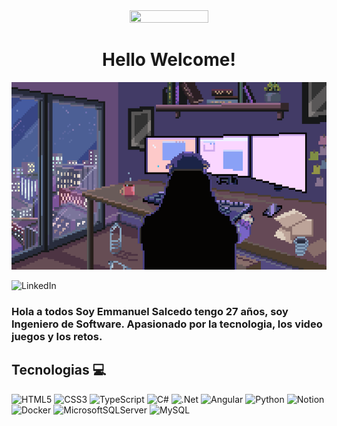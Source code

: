 <div align="center">
    <img src="https://media4.giphy.com/media/v1.Y2lkPTc5MGI3NjExZmEyZmplaXFwZzJqaTVhZHZieDdpdWlrcTVmOXR3amx4MGpkYXVlbiZlcD12MV9pbnRlcm5hbF9naWZfYnlfaWQmY3Q9cw/rTEQRZEJWmMB0hNZSC/giphy.gif" width="50%" height="50%"/>
    <h1>Hello Welcome!</h1>
</div>
<!-- # <img src="https://media4.giphy.com/media/v1.Y2lkPTc5MGI3NjExZmEyZmplaXFwZzJqaTVhZHZieDdpdWlrcTVmOXR3amx4MGpkYXVlbiZlcD12MV9pbnRlcm5hbF9naWZfYnlfaWQmY3Q9cw/rTEQRZEJWmMB0hNZSC/giphy.gif" width="150" height="150"/>    Hello Welcome! -->

 
<!-- ![presentacion](git.gif) -->
<img src="git.gif" alt="presentacion" width="100%" height="300">


![LinkedIn](https://img.shields.io/badge/linkedin-%230077B5.svg?style=for-the-badge&logo=linkedin&logoColor=white ())

### Hola a todos Soy Emmanuel Salcedo tengo 27 años, soy Ingeniero de Software. Apasionado por la tecnologia, los video juegos y los retos.



## Tecnologias 💻

![HTML5](https://img.shields.io/badge/html5-%23E34F26.svg?style=for-the-badge&logo=html5&logoColor=white)
![CSS3](https://img.shields.io/badge/css3-%231572B6.svg?style=for-the-badge&logo=css3&logoColor=white)
![TypeScript](https://img.shields.io/badge/typescript-%23007ACC.svg?style=for-the-badge&logo=typescript&logoColor=white)
![C#](https://img.shields.io/badge/c%23-%23239120.svg?style=for-the-badge&logo=csharp&logoColor=white)
![.Net](https://img.shields.io/badge/.NET-5C2D91?style=for-the-badge&logo=.net&logoColor=white)
![Angular](https://img.shields.io/badge/angular-%23DD0031.svg?style=for-the-badge&logo=angular&logoColor=white)
![Python](https://img.shields.io/badge/python-3670A0?style=for-the-badge&logo=python&logoColor=ffdd54)
![Notion](https://img.shields.io/badge/Notion-%23000000.svg?style=for-the-badge&logo=notion&logoColor=white)
![Docker](https://img.shields.io/badge/docker-%230db7ed.svg?style=for-the-badge&logo=docker&logoColor=white)
![MicrosoftSQLServer](https://img.shields.io/badge/Microsoft%20SQL%20Server-CC2927?style=for-the-badge&logo=microsoft%20sql%20server&logoColor=white)
![MySQL](https://img.shields.io/badge/mysql-4479A1.svg?style=for-the-badge&logo=mysql&logoColor=white)


<!-- ![Anurag's GitHub stats](https://github-readme-stats.vercel.app/api?username=emmanuel&show_icons=true&theme=transparent&hide=prs&hide_border=true) -->

 <!-- ![Anurag's GitHub stats](https://github-readme-stats.vercel.app/api?username=EmmanuelDev97&show_icons=true&theme=transparent)  -->

<!-- ![Top Langs](https://github-readme-stats.vercel.app/api/top-langs/?username=emmanueldev97&layout=compact) -->

<!-- [![trophy](https://github-profile-trophy.vercel.app/?username=emmanueldev97&theme=onedark)](https://github.com/ryo-ma/github-profile-trophy)  -->





